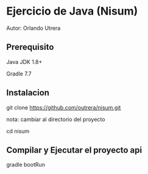 # Ejercicio de Java (Nisum)
 Autor: Orlando Utrera 

## Prerequisito

 Java JDK 1.8+

 Gradle 7.7

## Instalacion
git clone https://github.com/outrera/nisum.git
 
nota: cambiar al directorio del proyecto

cd nisum


## Compilar y Ejecutar el proyecto api 
gradle bootRun

